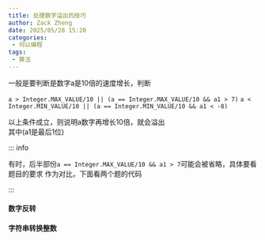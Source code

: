 ```yaml
---
title: 处理数字溢出的技巧
author: Zack Zheng
date: 2025/05/28 15:20
categories:
 - 何以编程
tags:
 - 算法
---
```



一般是要判断是数字a是10倍的速度增长，判断    

`a > Integer.MAX_VALUE/10 || (a == Integer.MAX_VALUE/10 && a1 > 7)`
`a < Integer.MIN_VALUE/10 || (a == Integer.MIN_VALUE/10 && a1 < -8)`

以上条件成立，则说明a数字再增长10倍，就会溢出   
其中(a1是最后1位)     

::: info

有时，后半部份`a == Integer.MAX_VALUE/10 && a1 > 7`可能会被省略，具体要看题目的要求
作为对比，下面看两个题的代码

:::


#### 数字反转

<Suspense>
  <my-codes repo="o-algorithm" path="algorithm/数字和数学/reverse.java" lang="java" />
</Suspense>


#### 字符串转换整数

<Suspense>
  <my-codes repo="o-algorithm" path="algorithm/字符串/myAtoi.java" lang="java" />
</Suspense>
